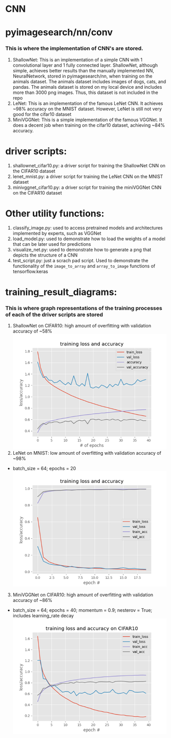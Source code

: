# CNN
# pyimagesearch/nn/conv
### This is where the implementation of CNN's are stored.
1. ShallowNet: This is an implementation of a simple CNN with 1 convolutional layer and 1 fully connected layer.  ShallowNet, although simple, achieves better results than the manually implemented NN, NeuralNetwork, stored in pyimagesearch/nn, when training on the animals dataset. The animals dataset includes images of dogs, cats, and pandas. The animals dataset is stored on my local device and includes more than 3000 png images. Thus, this dataset is not included in the repo
2. LeNet: This is an implementation of the famous LeNet CNN. It achieves ~98% accuracy on the MNIST dataset. However, LeNet is still not very good for the cifar10 dataset
3. MiniVGGNet: This is a simple implementation of the famous VGGNet. It does a decent job when training on the cifar10 dataset, achieving ~84% accuracy.

# driver scripts:
1. shallownet_cifar10.py: a driver script for training the ShallowNet CNN on the CIFAR10 dataset 
2. lenet_mnist.py: a driver script for training the LeNet CNN on the MNIST dataset
3. minivggnet_cifar10.py: a driver script for training the miniVGGNet CNN on the CIFAR10 dataset 

# Other utility functions:
1. classify_image.py: used to access pretrained models and architectures implemented by experts, such as VGGNet
2. load_model.py: used to demonstrate how to load the weights of a model that can be later used for predictions
3. visualize_net.py: used to demonstrate how to generate a png that depicts the structure of a CNN
4. test_script.py: just a scrach pad script. Used to demonstrate the functionality of the `image_to_array` and `array_to_image` functions of tensorflow.keras

# training_result_diagrams:
### This is where graph representations of the training processes of each of the driver scripts are stored
1. ShallowNet on CIFAR10: high amount of overfitting with validation accuracy of ~58%
![Screenshot](training_result_diagrams/shallownet_cifar10.png)
2. LeNet on MNIST: low amount of overfitting with validation accuracy of ~98%
- batch_size = 64; epochs = 20
![Screenshot](training_result_diagrams/lenet_batchsize64_epochs20.png)
3. MiniVGGNet on CIFAR10: high amount of overfitting with validation accuracy of ~86%
- batch_size = 64; epochs = 40; momentum = 0.9; nesterov = True; includes learning_rate decay
![Screenshot](training_result_diagrams/minivggnet_batchsize64_epochs40_decay_momentum_nesterov_normalization.png)